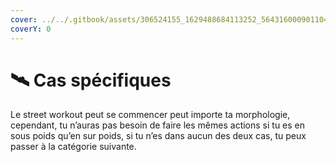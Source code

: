 ```yaml
---
cover: ../../.gitbook/assets/306524155_1629488684113252_5643160009011042937_n (1).jpg
coverY: 0
---
```


# 🛰 Cas spécifiques

Le street workout peut se commencer peut importe ta morphologie, cependant, tu n’auras pas besoin de faire les mêmes actions si tu es en sous poids qu’en sur poids, si tu n’es dans aucun des deux cas, tu peux passer à la catégorie suivante.
